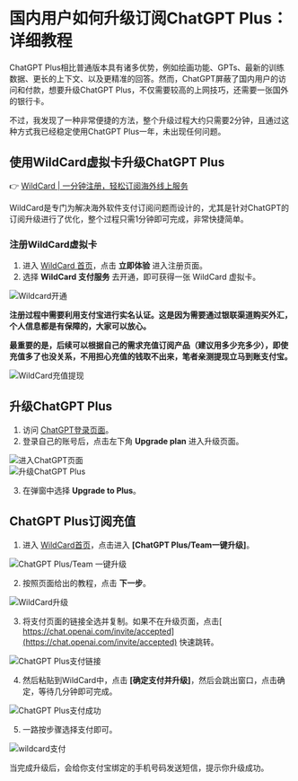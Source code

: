 # 国内用户如何升级订阅ChatGPT Plus：详细教程

ChatGPT Plus相比普通版本具有诸多优势，例如绘画功能、GPTs、最新的训练数据、更长的上下文、以及更精准的回答。然而，ChatGPT屏蔽了国内用户的访问和付款，想要升级ChatGPT Plus，不仅需要较高的上网技巧，还需要一张国外的银行卡。

不过，我发现了一种非常便捷的方法，整个升级过程大约只需要2分钟，且通过这种方式我已经稳定使用ChatGPT Plus一年，未出现任何问题。

## 使用WildCard虚拟卡升级ChatGPT Plus

👉 [WildCard | 一分钟注册，轻松订阅海外线上服务](https://bbtdd.com/WildCard)

WildCard是专门为解决海外软件支付订阅问题而设计的，尤其是针对ChatGPT的订阅升级进行了优化，整个过程只需1分钟即可完成，非常快捷简单。

### 注册WildCard虚拟卡

1. 进入 [WildCard 首页](https://bbtdd.com/WildCard)，点击 **立即体验** 进入注册页面。
2. 选择 **WildCard 支付服务** 去开通，即可获得一张 WildCard 虚拟卡。

![Wildcard开通](https://bbtdd.com/img/080452127.webp)

**注册过程中需要利用支付宝进行实名认证。这是因为需要通过银联渠道购买外汇，个人信息都是有保障的，大家可以放心。**

**最重要的是，后续可以根据自己的需求充值订阅产品（建议用多少充多少），即使充值多了也没关系，不用担心充值的钱取不出来，笔者亲测提现立马到账支付宝。**

![WildCard充值提现](https://bbtdd.com/img/6322156304107.webp)

## 升级ChatGPT Plus

1. 访问 [ChatGPT登录页面](https://chat.openai.com/)。
2. 登录自己的账号后，点击左下角 **Upgrade plan** 进入升级页面。

![进入ChatGPT页面](https://bbtdd.com/img/071820895374812.webp)  
![升级ChatGPT Plus](https://bbtdd.com/img/428669389.webp)

3. 在弹窗中选择 **Upgrade to Plus**。

## ChatGPT Plus订阅充值

1. 进入 [WildCard首页](https://bbtdd.com/WildCard)，点击进入 **[ChatGPT Plus/Team一键升级]**。

![ChatGPT Plus/Team 一键升级](https://bbtdd.com/img/119699607.webp)

2. 按照页面给出的教程，点击 **下一步**。

![WildCard升级](https://bbtdd.com/img/408754179068.webp)

3. 将支付页面的链接全选并复制。如果不在升级页面，点击[ https://chat.openai.com/invite/accepted](https://chat.openai.com/invite/accepted) 快速跳转。

![ChatGPT Plus支付链接](https://bbtdd.com/img/6125055167054.webp)

4. 然后粘贴到WildCard中，点击 **[确定支付并升级]**，然后会跳出窗口，点击确定，等待几分钟即可完成。

![ChatGPT Plus支付成功](https://bbtdd.com/img/72585300.webp)

5. 一路按步骤选择支付即可。

![wildcard支付](https://bbtdd.com/img/183764686.webp)

当完成升级后，会给你支付宝绑定的手机号码发送短信，提示你升级成功。
